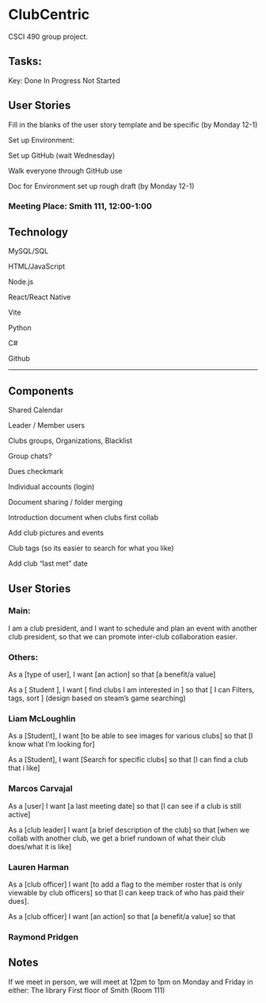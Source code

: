 # ClubCentric
CSCI 490 group project.

 

## Tasks: 

Key: Done In Progress Not Started 

## User Stories 

Fill in the blanks of the user story template and be specific (by Monday 12-1) 

Set up Environment: 

Set up GitHub (wait Wednesday) 

Walk everyone through GitHub use 

Doc for Environment set up rough draft (by Monday 12-1) 

### Meeting Place: Smith 111, 12:00-1:00 

## Technology 

MySQL/SQL 

HTML/JavaScript 

Node.js 

React/React Native 

Vite 

Python 

C# 

Github 

---------------------------- 

## Components

Shared Calendar 

Leader / Member users 

Clubs groups, Organizations, Blacklist 

Group chats? 

Dues checkmark 

Individual accounts (login) 

Document sharing / folder merging 

Introduction document when clubs first collab 

Add club pictures and events 

Club tags (so its easier to search for what you like) 

Add club “last met” date 


## User Stories 

### Main: 

I am a club president, and I want to schedule and plan an event with another club president, so that we can promote inter-club collaboration easier.  

### Others: 

As a [type of user], I want [an action] so that [a benefit/a value] 

As a [ Student ], I want [ find clubs I am interested in ] so that [ I can Filters, tags, sort ] (design based on steam’s game searching) 

 

 

### Liam McLoughlin 

As a [Student], I want [to be able to see images for various clubs] so that [I know what I’m looking for] 

As a [Student], I want [Search for specific clubs] so that [I can find a club that i like] 

 

### Marcos Carvajal 

As a [user] I want [a last meeting date] so that [I can see if a club is still active] 

As a [club leader] I want [a brief description of the club] so that [when we collab with another club, we get a brief rundown of what their club does/what it is like] 

 

### Lauren Harman 

As a [club officer] I want [to add a flag to the member roster that is only viewable by club officers] so that [I can keep track of who has paid their dues]. 

As a [club officer] I want [an action] so that [a benefit/a value] so that 

### Raymond Pridgen

 

 

## Notes 

If we meet in person, we will meet at 12pm to 1pm on Monday and Friday in either: 
The library 
First floor of Smith (Room 111) 
